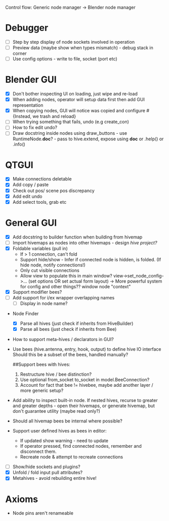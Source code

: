Control flow: Generic node manager -> Blender node manager

# Debugger
- [ ] Step by step display of node sockets involved in operation
- [ ] Preview data (maybe show when types mismatch) - debug stack in corner
- [ ] Use config options - write to file, socket (port etc)

# Blender GUI
- [x] Don't bother inspecting UI on loading, just wipe and re-load
- [x] When adding nodes, operator will setup data first then add GUI representation
- [x] When copying nodes, GUI will notice was copied and configure #{Instead, we trash and reload}
- [ ] When trying something that fails, undo (e.g create_con)
- [ ] How to fix edit undo?
- [ ] Draw docstring inside nodes using draw_buttons - use RuntimeNode.__doc__? - pass to hive.extend, expose using __doc__ or .help() or .info()

# QTGUI
- [x] Make connections deletable
- [x] Add copy / paste
- [x] Check out pos/ scene pos discrepancy
- [x] Add edit undo
- [x] Add select tools, grab etc

# General GUI
- [x] Add docstring to builder function when building from hivemap
- [ ] Import hivemaps as nodes into other hivemaps - design _hive project?_
- [x] Foldable variables (pull in)
    * If > 1 connection, can't fold
    * Support hide/show - Infer if connected node is hidden, is folded. (If hide node, notify connections!)
    * Only cut visible connections
    * Allow view to populate this in main window? view->set_node_config->... (set options OR set actual form layout) -> More powerful system for config and other things?? window node "context"
- [x] Support modifier bees?
- [ ] Add support for i/ex wrapper overlapping names 
    - [ ] Display in node name?

* Node Finder
    - [x] Parse all hives (just check if inherits from HiveBuilder)
    - [x] Parse all bees (just check if inherits from Bee)

* How to support meta-hives / declarators in GUI?
* Use bees (hive.antenna, entry, hook, output) to define hive IO interface
    Should this be a subset of the bees, handled manually?

    ##Support bees with hives:
    1. Restructure hive / bee distinction?
    2. Use optional from_socket to_socket in model.BeeConnection?
    3. Account for fact that bee != hivebee, maybe add another layer / more generic setup?

* Add ability to inspect built-in node. If nested hives, recurse to greater and greater depths - open their hivemaps,
                                or generate hivemap, but don't guarantee utility (maybe read only?)

* Should all hivemap bees be internal where possible?

* Support user defined hives as bees in editor:
  * If updated show warning - need to update
  * If operator pressed, find connected nodes, remember and disconnect them.
  * Recreate node & attempt to recreate connections

- [ ] Show/hide sockets and plugins?
- [x] Unfold / fold input pull attributes?
- [x] Metahives - avoid rebuilding entire hive!

# Axioms
  * Node pins aren't renameable